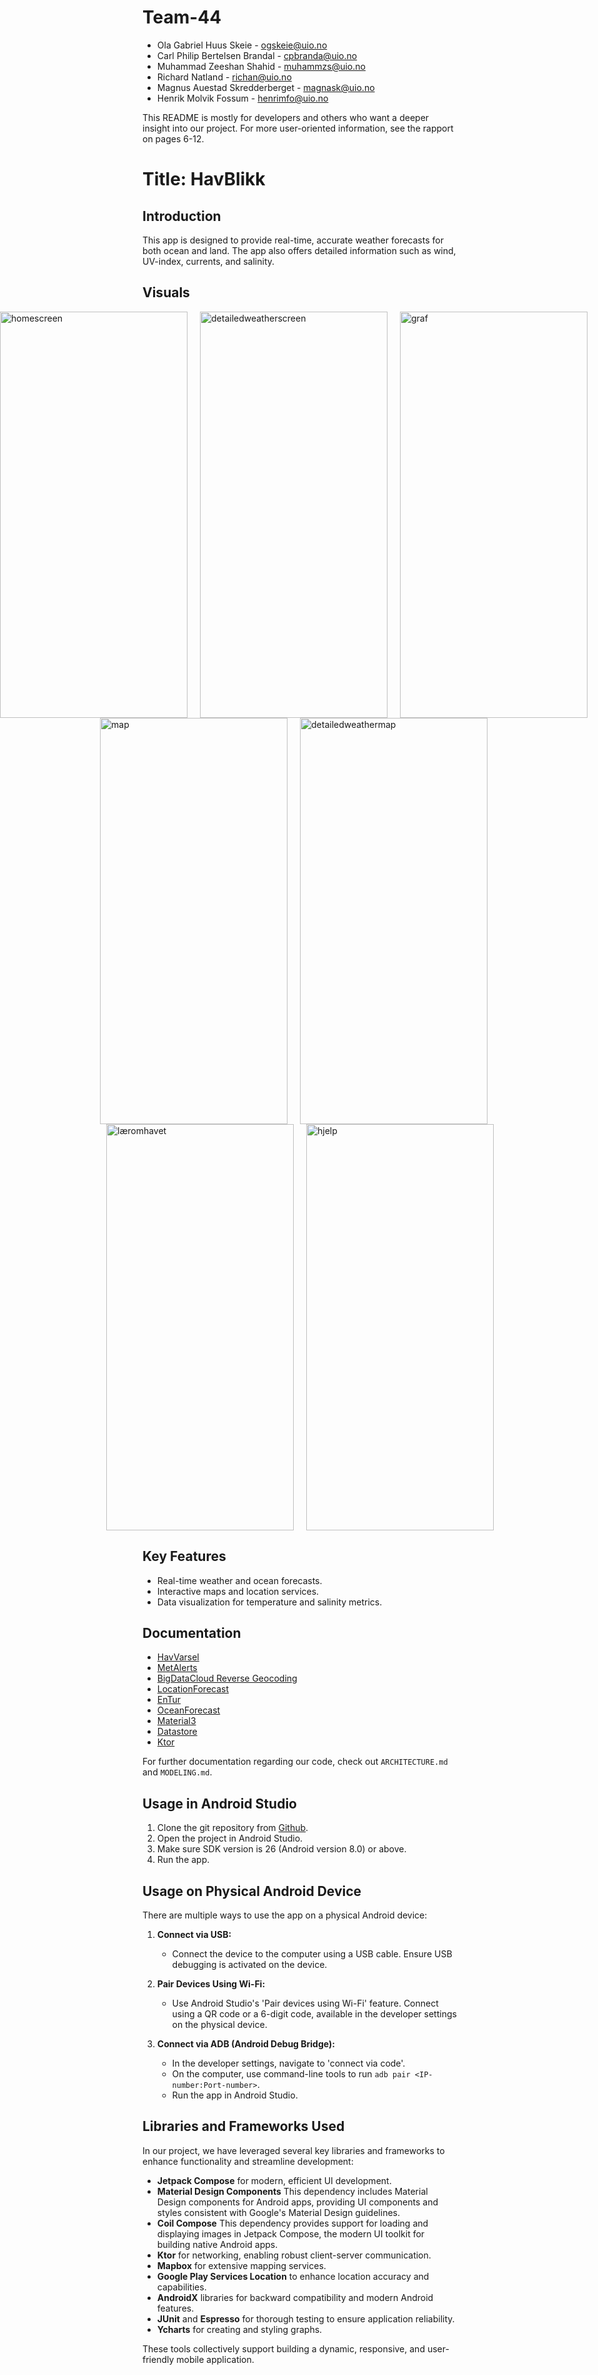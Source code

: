 # Team-44
* Ola Gabriel Huus Skeie - ogskeie@uio.no
* Carl Philip Bertelsen Brandal - cpbranda@uio.no
* Muhammad Zeeshan Shahid - muhammzs@uio.no
* Richard Natland - richan@uio.no
* Magnus Auestad Skredderberget - magnask@uio.no
* Henrik Molvik Fossum - henrimfo@uio.no

This README is mostly for developers and others who want a deeper insight into our project.
For more user-oriented information, see the rapport on pages 6-12.

# Title: **HavBlikk**

## Introduction
This app is designed to provide real-time, accurate weather forecasts for both ocean and land. The app also offers detailed information such as wind, UV-index, currents, and salinity.

## Visuals

<div style="display: flex; justify-content: center;">
    <img src="https://github.com/user-attachments/assets/7c9170ab-0a04-4683-af24-7f1af33496c3" width="300" height="650" alt="homescreen" style="margin-right: 20px;">
    <img src="https://github.com/user-attachments/assets/75a589e3-a255-4a89-957b-ddde41b040e5" width="300" height="650" alt="detailedweatherscreen" style="margin-right: 20px;">
   
 <img src="https://github.com/user-attachments/assets/7804d4d4-c828-439e-8bfc-0a98f2c2e7b7" width="300" height="650" alt="graf" style="margin-right: 20px;">
    </div>
    
<div style="display: flex; justify-content: center;">
    <img src="https://media.github.uio.no/user/10378/files/09adb7d5-77f8-40c4-9dd2-ac6322de7e18" width="300" height="650" alt="map" style="margin-right: 20px;">
    <img src="https://media.github.uio.no/user/10378/files/f8d32b52-d294-49ca-8438-08e0a37491e9" width="300" height="650" alt="detailedweathermap" style="margin-right: 20px;">
    </div>

<div style="display: flex; justify-content: center;">
    <img src="https://media.github.uio.no/user/10378/files/05905463-7d44-4904-90a6-087cd6dc6bbd" width="300" height="650" alt="læromhavet" style="margin-right: 20px;">
    <img src="https://media.github.uio.no/user/10378/files/08b6cde5-b755-4a2d-9f0e-8a373c254c50" width="300" height="650" alt="hjelp">
    </div>


## Key Features
- Real-time weather and ocean forecasts.
- Interactive maps and location services.
- Data visualization for temperature and salinity metrics.

## Documentation
- [HavVarsel](https://api.havvarsel.no/apis/duapi/havvarsel/v2/swagger-ui.html)
- [MetAlerts](https://api.met.no/weatherapi/metalerts/2.0/documentation)
- [BigDataCloud Reverse Geocoding](https://www.bigdatacloud.com/free-api/free-reverse-geocode-to-city-api)
- [LocationForecast](https://docs.api.met.no/doc/locationforecast/HowTO.html)
- [EnTur](https://developer.entur.org/pages-geocoder-api)
- [OceanForecast](https://docs.api.met.no/doc/oceanforecast/datamodel)
- [Material3](https://developer.android.com/develop/ui/compose/designsystems/material3)
- [Datastore](https://developer.android.com/topic/libraries/architecture/datastore)
- [Ktor](https://ktor.io/docs/welcome.html)


For further documentation regarding our code, check out `ARCHITECTURE.md` and `MODELING.md`.

## Usage in Android Studio
1. Clone the git repository from [Github](https://github.uio.no/IN2000-V24/team-44).
2. Open the project in Android Studio.
3. Make sure SDK version is 26 (Android version 8.0) or above.
4. Run the app.

## Usage on Physical Android Device
There are multiple ways to use the app on a physical Android device:

1. **Connect via USB:**
    - Connect the device to the computer using a USB cable. Ensure USB debugging is activated on the device.

2. **Pair Devices Using Wi-Fi:**
    - Use Android Studio's 'Pair devices using Wi-Fi' feature. Connect using a QR code or a 6-digit code, available in the developer settings on the physical device.

3. **Connect via ADB (Android Debug Bridge):**
    - In the developer settings, navigate to 'connect via code'.
    - On the computer, use command-line tools to run `adb pair <IP-number:Port-number>`.
    - Run the app in Android Studio.

## Libraries and Frameworks Used
In our project, we have leveraged several key libraries and frameworks to enhance functionality and streamline development:
- **Jetpack Compose** for modern, efficient UI development.
- **Material Design Components** This dependency includes Material Design components for Android apps, providing UI components and styles consistent with Google's Material Design guidelines.
- **Coil Compose** This dependency provides support for loading and displaying images in Jetpack Compose, the modern UI toolkit for building native Android apps.
- **Ktor** for networking, enabling robust client-server communication.
- **Mapbox** for extensive mapping services.
- **Google Play Services Location** to enhance location accuracy and capabilities.
- **AndroidX** libraries for backward compatibility and modern Android features.
- **JUnit** and **Espresso** for thorough testing to ensure application reliability.
- **Ycharts** for creating and styling graphs.

These tools collectively support building a dynamic, responsive, and user-friendly mobile application.
